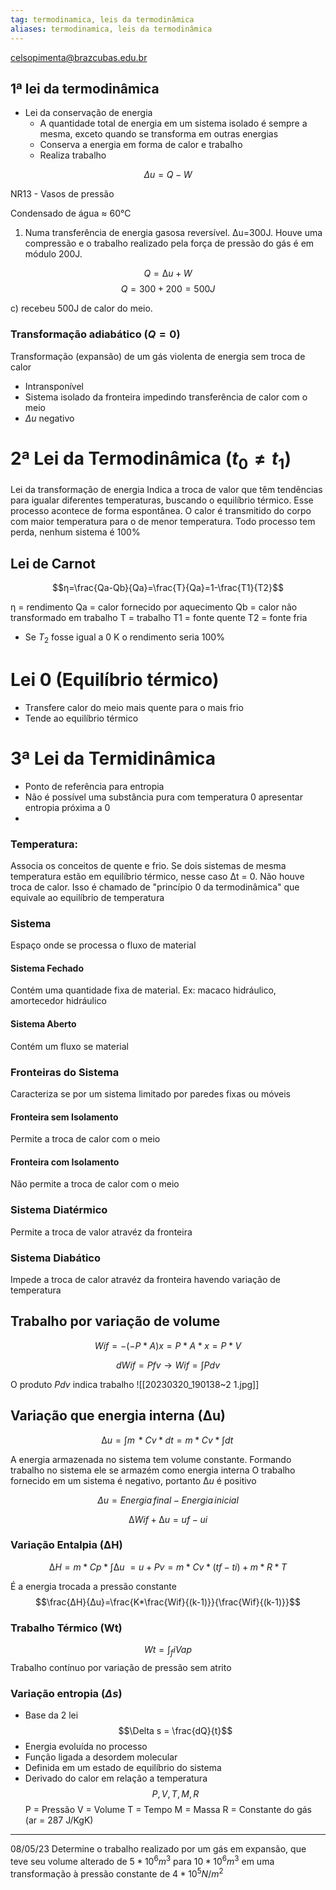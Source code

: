 ```yaml
---
tag: termodinamica, leis da termodinâmica
aliases: termodinamica, leis da termodinâmica
---
```


celsopimenta@brazcubas.edu.br

## 1ª lei da termodinâmica

- Lei da conservação de energia
    - A quantidade total de energia em um sistema isolado é sempre a mesma, exceto quando se transforma em outras energias
    - Conserva a energia em forma de calor e trabalho
    - Realiza trabalho

$$\Delta u=Q-W$$

NR13 - Vasos de pressão

Condensado de água ≈ 60°C

1. Numa transferência de energia gasosa reversível. ∆u=300J. Houve uma compressão e o trabalho realizado pela força de pressão do gás é em módulo 200J.

$$Q=∆u+W$$
$$Q=300+200=500J$$

c) recebeu 500J de calor do meio.


### Transformação adiabático ($Q=0$)
Transformação (expansão) de um gás violenta de energia sem troca de calor
- Intransponível
- Sistema isolado da fronteira impedindo transferência de calor com o meio
- $\Delta u$ negativo 

# 2ª Lei da Termodinâmica ($t_0 \ne t_1$)
  Lei da transformação de energia
  Indica a troca de valor que têm tendências para igualar diferentes temperaturas, buscando o equilíbrio térmico. Esse processo acontece de forma espontânea.
  O calor é transmitido do corpo com maior temperatura para o de menor temperatura.
  Todo processo tem perda, nenhum sistema é 100%
  
## Lei de Carnot
  $$η=\frac{Qa-Qb}{Qa}=\frac{T}{Qa}=1-\frac{T1}{T2}$$

  η = rendimento 
  Qa = calor fornecido por aquecimento 
  Qb = calor não transformado em trabalho
  T = trabalho
  T1 = fonte quente
  T2 = fonte fria 
  
 * Se $T_2$ fosse igual a 0 K o rendimento seria 100% 

# Lei 0 (Equilíbrio térmico)
 - Transfere calor do meio mais quente para o mais frio
 - Tende ao equilíbrio térmico

# 3ª Lei da Termidinâmica
 - Ponto de referência para entropia
 - Não é possível uma substância pura com temperatura 0 apresentar entropia próxima a 0
 - 
### Temperatura:
  Associa os conceitos de quente e frio. Se dois sistemas de mesma temperatura estão em equilíbrio térmico, nesse caso Δt = 0. Não houve troca de calor. Isso é chamado de "princípio 0 da termodinâmica" que equivale ao equilíbrio de temperatura

### Sistema
  Espaço onde se processa o fluxo de material

#### Sistema Fechado
  Contém uma quantidade fixa de material.
  Ex: macaco hidráulico, amortecedor hidráulico

#### Sistema Aberto
  Contém um fluxo se material

### Fronteiras do Sistema
Caracteriza se por um sistema limitado por paredes fixas ou móveis
#### Fronteira sem Isolamento
Permite a troca de calor com o meio
#### Fronteira com Isolamento
Não permite a troca de calor com o meio

### Sistema Diatérmico
Permite a troca de valor atravéz da fronteira 

### Sistema Diabático 
Impede a troca de calor atravéz da fronteira havendo variação de temperatura

## Trabalho por variação de volume
$$Wif = - (-P*A)x = P * A*x=P*V$$

$$dWif=Pfv \rightarrow Wif = \int P dv$$

O produto $Pdv$ indica trabalho 
![[20230320_190138~2 1.jpg]]

## Variação que energia interna (∆u)

$$∆u = \int m\, *Cv * dt = m * Cv * \int dt\,$$
  
A energia armazenada no sistema tem volume constante. 
Formando trabalho no sistema ele se armazém como energia interna
O trabalho fornecido em um sistema é negativo, portanto $∆u$ é positivo

$$\Delta u = Energia\,final - Energia\, inicial$$

$$∆Wif + ∆u = uf - ui$$

### Variação Entalpia (∆H)

$$∆H = m*Cp* \int ∆u\ = u+Pv=m* Cv * (tf - ti) + m * R * T$$

É a energia trocada a pressão constante
$$\frac{∆H}{∆u}=\frac{K*\frac{Wif}{(k-1)}}{\frac{Wif}{(k-1)}}$$
### Trabalho Térmico (Wt)
$$Wt=\int_{f}{i} Vap$$
Trabalho contínuo por variação de pressão sem atrito

### Variação entropia ($\Delta s$) 
 - Base da 2 lei
$$\Delta s = \frac{dQ}{t}$$  
 - Energia evoluída no processo
 - Função ligada a desordem molecular
 - Definida em um estado de equilíbrio do sistema
 - Derivado do calor em relação a temperatura
 $$P, V, T, M, R$$P = Pressão
 V = Volume 
 T = Tempo
 M = Massa
 R = Constante do gás (ar = 287 J/KgK)

---
08/05/23
Determine o trabalho realizado por um gás em expansão, que teve seu volume alterado de $5*10^6m^3$ para $10*10^6m^3$ em uma transformação à pressão constante de $4*10^5N/m^2$ 
